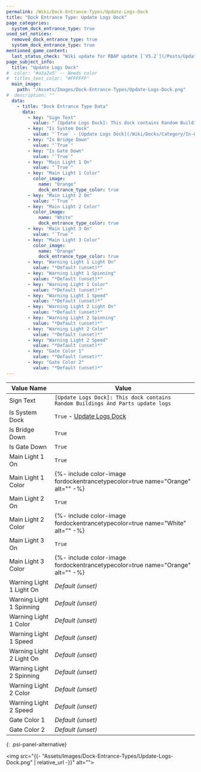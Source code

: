 ```yaml
---
permalink: /Wiki/Dock-Entrance-Types/Update-Logs-Dock
title: "Dock Entrance Type: Update Logs Dock"
page_categories:
  system_dock_entrance_type: true
used_set_notices:
  removed_dock_entrance_type: true
  system_dock_entrance_type: true
mentioned_game_content:
  last_status_check: "Wiki update for RBAP update [`V5.2`](/Posts/Update-Log/5-2-0)"
page_subject_info:
  title: "Update Logs Dock"
#  color: "#a3a2a5" -- Needs color
#  titles_text_color: "#FFFFFF"
  main_image:
    path: "/Assets/Images/Dock-Entrance-Types/Update-Logs-Dock.png"
#  description: ""
  data:
    - title: "Dock Entrance Type Data"
      data:
        - key: "Sign Text"
          value: "`[Update Logs Dock]: This dock contains Random Buildings And Parts update logs`"
        - key: "Is System Dock"
          value: "`True` - [Update Logs Dock](/Wiki/Docks/Category/In-Game#update-logs-dock)"
        - key: "Is Bridge Down"
          value: "`True`"
        - key: "Is Gate Down"
          value: "`True`"
        - key: "Main Light 1 On"
          value: "`True`"
        - key: "Main Light 1 Color"
          color_image:
            name: "Orange"
            dock_entrance_type_color: true
        - key: "Main Light 2 On"
          value: "`True`"
        - key: "Main Light 2 Color"
          color_image:
            name: "White"
            dock_entrance_type_color: true
        - key: "Main Light 3 On"
          value: "`True`"
        - key: "Main Light 3 Color"
          color_image:
            name: "Orange"
            dock_entrance_type_color: true
        - key: "Warning Light 1 Light On"
          value: "*Default (unset)*"
        - key: "Warning Light 1 Spinning"
          value: "*Default (unset)*"
        - key: "Warning Light 1 Color"
          value: "*Default (unset)*"
        - key: "Warning Light 1 Speed"
          value: "*Default (unset)*"
        - key: "Warning Light 2 Light On"
          value: "*Default (unset)*"
        - key: "Warning Light 2 Spinning"
          value: "*Default (unset)*"
        - key: "Warning Light 2 Color"
          value: "*Default (unset)*"
        - key: "Warning Light 2 Speed"
          value: "*Default (unset)*"
        - key: "Gate Color 1"
          value: "*Default (unset)*"
        - key: "Gate Color 2"
          value: "*Default (unset)*"
---
```




| Value Name               | Value |
|-|-|
| Sign Text                | `[Update Logs Dock]: This dock contains Random Buildings And Parts update logs` |
| Is System Dock           | `True` - [Update Logs Dock](/Wiki/Docks/Category/In-Game#update-logs-dock) |
| Is Bridge Down           | `True` |
| Is Gate Down             | `True` |
| Main Light 1 On          | `True` |
| Main Light 1 Color       | {%- include color-image fordockentrancetypecolor=true name="Orange" alt="" -%} |
| Main Light 2 On          | `True` |
| Main Light 2 Color       | {%- include color-image fordockentrancetypecolor=true name="White" alt="" -%} |
| Main Light 3 On          | `True` |
| Main Light 3 Color       | {%- include color-image fordockentrancetypecolor=true name="Orange" alt="" -%} |
| Warning Light 1 Light On | *Default (unset)* |
| Warning Light 1 Spinning | *Default (unset)* |
| Warning Light 1 Color    | *Default (unset)* |
| Warning Light 1 Speed    | *Default (unset)* |
| Warning Light 2 Light On | *Default (unset)* |
| Warning Light 2 Spinning | *Default (unset)* |
| Warning Light 2 Color    | *Default (unset)* |
| Warning Light 2 Speed    | *Default (unset)* |
| Gate Color 1             | *Default (unset)* |
| Gate Color 2             | *Default (unset)* |
{: .psi-panel-alternative}

<img src="{{- "Assets/Images/Dock-Entrance-Types/Update-Logs-Dock.png" | relative_url -}}" alt="">